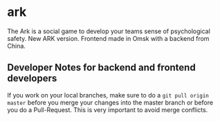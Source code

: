 # ark
The Ark is a social game to develop your teams sense of psychological safety. New ARK version. Frontend made in Omsk with a backend from China.
## Developer Notes for backend and frontend developers
If you work on your local branches, make sure to do a `git pull origin master` before you merge your changes into the master branch or before you do a Pull-Request. This is very important to avoid merge conflicts.
